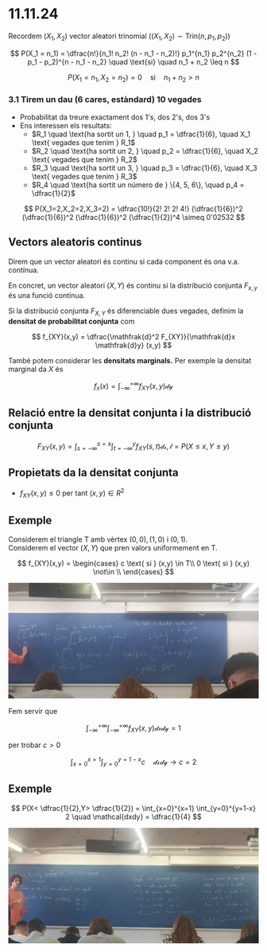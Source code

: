 # 11.11.24

Recordem $(X_1, X_2)$ vector aleatori trinomial $((X_1, X_2) \sim \text{Trin}(n, p_1, p_2))$

$$
P(X_1 = n_1) = \dfrac{n!}{n_1! n_2! (n - n_1 - n_2)!} p_1^{n_1} p_2^{n_2} (1 - p_1 - p_2)^{n - n_1 - n_2} \quad \text{si} \quad n_1 + n_2 \leq n
$$

$$
P(X_1 = n_1, X_2 = n_2) = 0 \quad \text{si} \quad n_1 + n_2 > n
$$

### 3.1 Tirem un dau (6 cares, estàndard) 10 vegades

* Probabilitat da treure exactament dos 1's, dos 2's, dos 3's
* Ens interessen els resultats:
    * $R_1 \quad \text{ha sortit un 1, } \quad p_1 = \dfrac{1}{6}, \quad X_1 \text{ vegades que tenim } R_1$
    * $R_2 \quad \text{ha sortit un 2, } \quad p_2 = \dfrac{1}{6}, \quad X_2 \text{ vegades que tenim } R_2$
    * $R_3 \quad \text{ha sortit un 3, } \quad p_3 = \dfrac{1}{6}, \quad X_3 \text{ vegades que tenim } R_3$
    * $R_4 \quad \text{ha sortit un número de } \{4, 5, 6\}, \quad p_4 = \dfrac{1}{2}$

$$
P(X_1=2,X_2=2,X_3=2) = \dfrac{10!}{2! 2! 2! 4!} (\dfrac{1}{6})^2 (\dfrac{1}{6})^2 (\dfrac{1}{6})^2 (\dfrac{1}{2})^4 \simeq 0'02532
$$

## Vectors aleatoris continus

Direm que un vector aleatori és continu si cada component és ona v.a. contínua.

En concret, un vector aleatori $(X,Y)$ és continu si la distribució conjunta $F_{x,y}$ és una funció contínua.

Si la distribució conjunta $F_{X,Y}$ és diferenciable dues vegades, definim la **densitat de probabilitat conjunta** com

$$
f_{XY}(x,y) = \dfrac{\mathfrak{d}^2 F_{XY}}{\mathfrak{d}x \mathfrak{d}y} (x,y)
$$

També potem considerar les **densitats marginals.** Per exemple la densitat marginal da $X$ és

$$
f_x(x) = \int_{- \infty}^{+ \infty} f_{XY}(x,y) \mathcal{dy}
$$

## Relació entre la densitat conjunta i la distribució conjunta

$$
F_{XY}(x,y) = \int_{s=- \infty}^{s= x} \int_{t=- \infty}^{y} f_{XY}(s,t) \mathcal{ds,t} = P(X \leq x, Y \leq y)
$$

## Propietats da la densitat conjunta

* $f_{XY}(x,y) \leq 0 \text{ per tant } (x,y) \in R^2$

## Exemple

Considerem el triangle T
amb vèrtex $(0,0),(1,0) \text{ i } (0,1)$.<br>
Considerem el vector $(X,Y)$ que pren valors uniformement en T.

$$
f_{XY}(x,y) =
    \begin{cases}
        c \text{ si } (x,y) \in T\\
        0 \text{ si } (x,y) \not\in \\
    \end{cases}
$$

![foto1](foto1.jpeg)

Fem servir que

$$
\int_{- \infty}^{+ \infty} \int_{- \infty}^{+ \infty} f_{XY}(x,y) \mathcal{dxdy} = 1
$$

per trobar $c > 0$

$$
\int_{x=0}^{x=1} \int_{y=0}^{y=1-x} c \quad \mathcal{dxdy} \rightarrow c=2
$$

## Exemple

$$
P(X< \dfrac{1}{2},Y> \dfrac{1}{2}) = \int_{x=0}^{x=1} \int_{y=0}^{y=1-x} 2 \quad \mathcal{dxdy} = \dfrac{1}{4}
$$

![foto2](foto2.jpeg)

